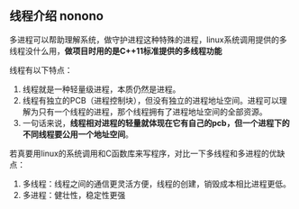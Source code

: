 ## 线程介绍 nonono
多进程可以帮助理解系统，做守护进程这种特殊的进程，linux系统调用提供的多线程没什么用，**做项目时用的是C++11标准提供的多线程功能**

线程有以下特点：
1. 线程就是一种轻量级进程，本质仍然是进程。
2. 线程有独立的PCB（进程控制块），但没有独立的进程地址空间。进程可以理解为只有一个线程的进程，那个线程拥有了进程地址空间的全部资源。
3. 一句话来说，**线程相对进程的轻量就体现在它有自己的pcb，但一个进程下的不同线程要公用一个地址空间**。

若真要用linux的系统调用和C函数库来写程序，对比一下多线程和多进程的优缺点：
1. 多线程：线程之间的通信更灵活方便，线程的创建，销毁成本相比进程更低。
2. 多进程：健壮性，稳定性更强